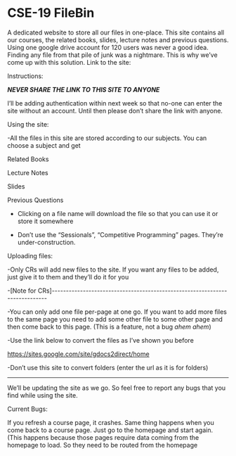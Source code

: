 <h1 style={color:"skyblue"}>CSE-19 FileBin</h1>


A dedicated website to store all our files in one-place. This site contains all our courses, the related books, slides, lecture notes and previous questions. Using one google drive account for 120 users was never a good idea. Finding any file from that pile of junk was a nightmare. This is why we’ve come up with this solution. Link to the site: 

 



Instructions: 

***NEVER SHARE THE LINK TO THIS SITE TO ANYONE*** 

I’ll be adding authentication within next week so that no-one can enter the site without an account. Until then please don’t share the link with anyone. 

Using the site: 

-All the files in this site are stored according to our subjects. You can choose a subject and get  

Related Books 

Lecture Notes 

Slides 

Previous Questions 

- Clicking on a file name will download the file so that you can use it or store it somewhere 

- Don’t use the “Sessionals”, “Competitive Programming” pages. They’re under-construction. 

 

Uploading files: 

-Only CRs will add new files to the site. If you want any files to be added, just give it to them and they’ll do it for you 

-[Note for CRs]---------------------------------------------------------------------------- 

-You can only add one file per-page at one go. If you want to add more files to the same page you need to add some other file to some other page and then come back to this page. (This is a feature, not a bug *ahem ahem*) 

-Use the link below to convert the files as I’ve shown you before 

https://sites.google.com/site/gdocs2direct/home 

-Don’t use this site to convert folders (enter the url as it is for folders) 

-------------------------------------------------------------------------------------------- 

We’ll be updating the site as we go. So feel free to report any bugs that you find while using the site.  

Current Bugs: 

If you refresh a course page, it crashes. Same thing happens when you come back to a course page. Just go to the homepage and start again. (This happens because those pages require data coming from the homepage to load. So they need to be routed from the homepage 

 
